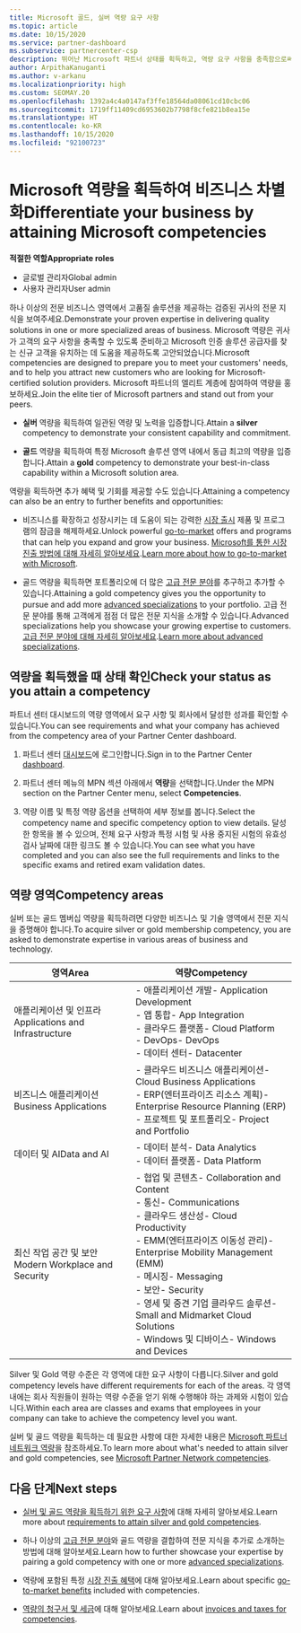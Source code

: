 ```yaml
---
title: Microsoft 골드, 실버 역량 요구 사항
ms.topic: article
ms.date: 10/15/2020
ms.service: partner-dashboard
ms.subservice: partnercenter-csp
description: 뛰어난 Microsoft 파트너 상태를 획득하고, 역량 요구 사항을 충족함으로써 새 고객을 유치하여 골드 및 실버 멤버십 수준을 획득하는 방법을 알아봅니다.
author: ArpithaKanuganti
ms.author: v-arkanu
ms.localizationpriority: high
ms.custom: SEOMAY.20
ms.openlocfilehash: 1392a4c4a0147af3ffe18564da08061cd10cbc06
ms.sourcegitcommit: 1719ff11409cd6953602b7798f8cfe821b8ea15e
ms.translationtype: HT
ms.contentlocale: ko-KR
ms.lasthandoff: 10/15/2020
ms.locfileid: "92100723"
---
```

# <a name="differentiate-your-business-by-attaining-microsoft-competencies"></a><span data-ttu-id="0e46a-103">Microsoft 역량을 획득하여 비즈니스 차별화</span><span class="sxs-lookup"><span data-stu-id="0e46a-103">Differentiate your business by attaining Microsoft competencies</span></span>

<span data-ttu-id="0e46a-104">**적절한 역할**</span><span class="sxs-lookup"><span data-stu-id="0e46a-104">**Appropriate roles**</span></span>
- <span data-ttu-id="0e46a-105">글로벌 관리자</span><span class="sxs-lookup"><span data-stu-id="0e46a-105">Global admin</span></span>
- <span data-ttu-id="0e46a-106">사용자 관리자</span><span class="sxs-lookup"><span data-stu-id="0e46a-106">User admin</span></span>

<span data-ttu-id="0e46a-107">하나 이상의 전문 비즈니스 영역에서 고품질 솔루션을 제공하는 검증된 귀사의 전문 지식을 보여주세요.</span><span class="sxs-lookup"><span data-stu-id="0e46a-107">Demonstrate your proven expertise in delivering quality solutions in one or more specialized areas of business.</span></span> <span data-ttu-id="0e46a-108">Microsoft 역량은 귀사가 고객의 요구 사항을 충족할 수 있도록 준비하고 Microsoft 인증 솔루션 공급자를 찾는 신규 고객을 유치하는 데 도움을 제공하도록 고안되었습니다.</span><span class="sxs-lookup"><span data-stu-id="0e46a-108">Microsoft competencies are designed to prepare you to meet your customers' needs, and to help you attract new customers who are looking for Microsoft-certified solution providers.</span></span> <span data-ttu-id="0e46a-109">Microsoft 파트너의 엘리트 계층에 참여하여 역량을 홍보하세요.</span><span class="sxs-lookup"><span data-stu-id="0e46a-109">Join the elite tier of Microsoft partners and stand out from your peers.</span></span>

- <span data-ttu-id="0e46a-110">**실버** 역량을 획득하여 일관된 역량 및 노력을 입증합니다.</span><span class="sxs-lookup"><span data-stu-id="0e46a-110">Attain a **silver** competency to demonstrate your consistent capability and commitment.</span></span>

- <span data-ttu-id="0e46a-111">**골드** 역량을 획득하여 특정 Microsoft 솔루션 영역 내에서 동급 최고의 역량을 입증합니다.</span><span class="sxs-lookup"><span data-stu-id="0e46a-111">Attain a **gold** competency to demonstrate your best-in-class capability within a Microsoft solution area.</span></span>

<span data-ttu-id="0e46a-112">역량을 획득하면 추가 혜택 및 기회를 제공할 수도 있습니다.</span><span class="sxs-lookup"><span data-stu-id="0e46a-112">Attaining a competency can also be an entry to further benefits and opportunities:</span></span>

- <span data-ttu-id="0e46a-113">비즈니스를 확장하고 성장시키는 데 도움이 되는 강력한 [시장 출시](mpn-learn-about-go-to-market-benefits.md) 제품 및 프로그램의 잠금을 해제하세요.</span><span class="sxs-lookup"><span data-stu-id="0e46a-113">Unlock powerful [go-to-market](mpn-learn-about-go-to-market-benefits.md) offers and programs that can help you expand and grow your business.</span></span> <span data-ttu-id="0e46a-114">[Microsoft를 통한 시장 진출 방법에 대해 자세히 알아보세요](https://partner.microsoft.com/solutions/go-to-market).</span><span class="sxs-lookup"><span data-stu-id="0e46a-114">[Learn more about how to go-to-market with Microsoft](https://partner.microsoft.com/solutions/go-to-market).</span></span>

- <span data-ttu-id="0e46a-115">골드 역량을 획득하면 포트폴리오에 더 많은 [고급 전문 분야](advanced-specializations.md)를 추구하고 추가할 수 있습니다.</span><span class="sxs-lookup"><span data-stu-id="0e46a-115">Attaining a gold competency gives you the opportunity to pursue and add more [advanced specializations](advanced-specializations.md) to your portfolio.</span></span> <span data-ttu-id="0e46a-116">고급 전문 분야를 통해 고객에게 점점 더 많은 전문 지식을 소개할 수 있습니다.</span><span class="sxs-lookup"><span data-stu-id="0e46a-116">Advanced specializations help you showcase your growing expertise to customers.</span></span> <span data-ttu-id="0e46a-117">[고급 전문 분야에 대해 자세히 알아보세요](https://partner.microsoft.com/membership/advanced-specialization).</span><span class="sxs-lookup"><span data-stu-id="0e46a-117">[Learn more about advanced specializations](https://partner.microsoft.com/membership/advanced-specialization).</span></span>

## <a name="check-your-status-as-you-attain-a-competency"></a><span data-ttu-id="0e46a-118">역량을 획득했을 때 상태 확인</span><span class="sxs-lookup"><span data-stu-id="0e46a-118">Check your status as you attain a competency</span></span>

<span data-ttu-id="0e46a-119">파트너 센터 대시보드의 역량 영역에서 요구 사항 및 회사에서 달성한 성과를 확인할 수 있습니다.</span><span class="sxs-lookup"><span data-stu-id="0e46a-119">You can see requirements and what your company has achieved from the competency area of your Partner Center dashboard.</span></span>

1. <span data-ttu-id="0e46a-120">파트너 센터 [대시보드](https://partner.microsoft.com/dashboard/home)에 로그인합니다.</span><span class="sxs-lookup"><span data-stu-id="0e46a-120">Sign in to the Partner Center [dashboard](https://partner.microsoft.com/dashboard/home).</span></span>

2. <span data-ttu-id="0e46a-121">파트너 센터 메뉴의 MPN 섹션 아래에서 **역량**을 선택합니다.</span><span class="sxs-lookup"><span data-stu-id="0e46a-121">Under the MPN section on the Partner Center menu, select **Competencies**.</span></span>

3. <span data-ttu-id="0e46a-122">역량 이름 및 특정 역량 옵션을 선택하여 세부 정보를 봅니다.</span><span class="sxs-lookup"><span data-stu-id="0e46a-122">Select the competency name and specific competency option to view details.</span></span> <span data-ttu-id="0e46a-123">달성한 항목을 볼 수 있으며, 전체 요구 사항과 특정 시험 및 사용 중지된 시험의 유효성 검사 날짜에 대한 링크도 볼 수 있습니다.</span><span class="sxs-lookup"><span data-stu-id="0e46a-123">You can see what you have completed and you can also see the full requirements and links to the specific exams and retired exam validation dates.</span></span>

## <a name="competency-areas"></a><span data-ttu-id="0e46a-124">역량 영역</span><span class="sxs-lookup"><span data-stu-id="0e46a-124">Competency areas</span></span>

<span data-ttu-id="0e46a-125">실버 또는 골드 멤버십 역량을 획득하려면 다양한 비즈니스 및 기술 영역에서 전문 지식을 증명해야 합니다.</span><span class="sxs-lookup"><span data-stu-id="0e46a-125">To acquire silver or gold membership competency, you are asked to demonstrate expertise in various areas of business and technology.</span></span>

|<span data-ttu-id="0e46a-126">**영역**</span><span class="sxs-lookup"><span data-stu-id="0e46a-126">**Area**</span></span>            |<span data-ttu-id="0e46a-127">**역량**</span><span class="sxs-lookup"><span data-stu-id="0e46a-127">**Competency**</span></span>                    |
|--------------------|--------------------------------|
|<span data-ttu-id="0e46a-128">애플리케이션 및 인프라</span><span class="sxs-lookup"><span data-stu-id="0e46a-128">Applications and Infrastructure</span></span>| <span data-ttu-id="0e46a-129">- 애플리케이션 개발</span><span class="sxs-lookup"><span data-stu-id="0e46a-129">- Application Development</span></span><br/> <span data-ttu-id="0e46a-130">- 앱 통합</span><span class="sxs-lookup"><span data-stu-id="0e46a-130">- App Integration</span></span><br/> <span data-ttu-id="0e46a-131">- 클라우드 플랫폼</span><span class="sxs-lookup"><span data-stu-id="0e46a-131">- Cloud Platform</span></span><br/> <span data-ttu-id="0e46a-132">- DevOps</span><span class="sxs-lookup"><span data-stu-id="0e46a-132">- DevOps</span></span><br/> <span data-ttu-id="0e46a-133">- 데이터 센터</span><span class="sxs-lookup"><span data-stu-id="0e46a-133">- Datacenter</span></span> |
|<span data-ttu-id="0e46a-134">비즈니스 애플리케이션</span><span class="sxs-lookup"><span data-stu-id="0e46a-134">Business Applications</span></span> | <span data-ttu-id="0e46a-135">- 클라우드 비즈니스 애플리케이션</span><span class="sxs-lookup"><span data-stu-id="0e46a-135">- Cloud Business Applications</span></span></br> <span data-ttu-id="0e46a-136">- ERP(엔터프라이즈 리소스 계획)</span><span class="sxs-lookup"><span data-stu-id="0e46a-136">- Enterprise Resource Planning (ERP)</span></span></br> <span data-ttu-id="0e46a-137">- 프로젝트 및 포트폴리오</span><span class="sxs-lookup"><span data-stu-id="0e46a-137">- Project and Portfolio</span></span> |
|<span data-ttu-id="0e46a-138">데이터 및 AI</span><span class="sxs-lookup"><span data-stu-id="0e46a-138">Data and AI</span></span>| <span data-ttu-id="0e46a-139">- 데이터 분석</span><span class="sxs-lookup"><span data-stu-id="0e46a-139">- Data Analytics</span></span><br/> <span data-ttu-id="0e46a-140">- 데이터 플랫폼</span><span class="sxs-lookup"><span data-stu-id="0e46a-140">- Data Platform</span></span> |
|<span data-ttu-id="0e46a-141">최신 작업 공간 및 보안</span><span class="sxs-lookup"><span data-stu-id="0e46a-141">Modern Workplace and Security</span></span> | <span data-ttu-id="0e46a-142">- 협업 및 콘텐츠</span><span class="sxs-lookup"><span data-stu-id="0e46a-142">- Collaboration and Content</span></span><br/> <span data-ttu-id="0e46a-143">- 통신</span><span class="sxs-lookup"><span data-stu-id="0e46a-143">- Communications</span></span><br/> <span data-ttu-id="0e46a-144">- 클라우드 생산성</span><span class="sxs-lookup"><span data-stu-id="0e46a-144">- Cloud Productivity</span></span><br/> <span data-ttu-id="0e46a-145">- EMM(엔터프라이즈 이동성 관리)</span><span class="sxs-lookup"><span data-stu-id="0e46a-145">- Enterprise Mobility Management (EMM)</span></span><br/> <span data-ttu-id="0e46a-146">- 메시징</span><span class="sxs-lookup"><span data-stu-id="0e46a-146">- Messaging</span></span><br/> <span data-ttu-id="0e46a-147">- 보안</span><span class="sxs-lookup"><span data-stu-id="0e46a-147">- Security</span></span><br/> <span data-ttu-id="0e46a-148">- 영세 및 중견 기업 클라우드 솔루션</span><span class="sxs-lookup"><span data-stu-id="0e46a-148">- Small and Midmarket Cloud Solutions</span></span><br/> <span data-ttu-id="0e46a-149">- Windows 및 디바이스</span><span class="sxs-lookup"><span data-stu-id="0e46a-149">- Windows and Devices</span></span> |

<span data-ttu-id="0e46a-150">Silver 및 Gold 역량 수준은 각 영역에 대한 요구 사항이 다릅니다.</span><span class="sxs-lookup"><span data-stu-id="0e46a-150">Silver and gold competency levels have different requirements for each of the areas.</span></span> <span data-ttu-id="0e46a-151">각 영역 내에는 회사 직원들이 원하는 역량 수준을 얻기 위해 수행해야 하는 과제와 시험이 있습니다.</span><span class="sxs-lookup"><span data-stu-id="0e46a-151">Within each area are classes and exams that employees in your company can take to achieve the competency level you want.</span></span> 

<span data-ttu-id="0e46a-152">실버 및 골드 역량을 획득하는 데 필요한 사항에 대한 자세한 내용은 [Microsoft 파트너 네트워크 역량](https://partner.microsoft.com/membership/competencies)을 참조하세요.</span><span class="sxs-lookup"><span data-stu-id="0e46a-152">To learn more about what's needed to attain silver and gold competencies, see [Microsoft Partner Network competencies](https://partner.microsoft.com/membership/competencies).</span></span>

## <a name="next-steps"></a><span data-ttu-id="0e46a-153">다음 단계</span><span class="sxs-lookup"><span data-stu-id="0e46a-153">Next steps</span></span>

- <span data-ttu-id="0e46a-154">[실버 및 골드 역량을 획득하기 위한 요구 사항](https://partner.microsoft.com/membership/competencies)에 대해 자세히 알아보세요.</span><span class="sxs-lookup"><span data-stu-id="0e46a-154">Learn more about [requirements to attain silver and gold competencies](https://partner.microsoft.com/membership/competencies).</span></span>

- <span data-ttu-id="0e46a-155">하나 이상의 [고급 전문 분야](advanced-specializations.md)와 골드 역량을 결합하여 전문 지식을 추가로 소개하는 방법에 대해 알아보세요.</span><span class="sxs-lookup"><span data-stu-id="0e46a-155">Learn how to further showcase your expertise by pairing a gold competency with one or more [advanced specializations](advanced-specializations.md).</span></span>

- <span data-ttu-id="0e46a-156">역량에 포함된 특정 [시장 진출 혜택](mpn-learn-about-go-to-market-benefits.md)에 대해 알아보세요.</span><span class="sxs-lookup"><span data-stu-id="0e46a-156">Learn about specific [go-to-market benefits](mpn-learn-about-go-to-market-benefits.md) included with competencies.</span></span>

- <span data-ttu-id="0e46a-157">[역량의 청구서 및 세금](mpn-view-print-maps-invoice.md)에 대해 알아보세요.</span><span class="sxs-lookup"><span data-stu-id="0e46a-157">Learn about [invoices and taxes for competencies](mpn-view-print-maps-invoice.md).</span></span>
